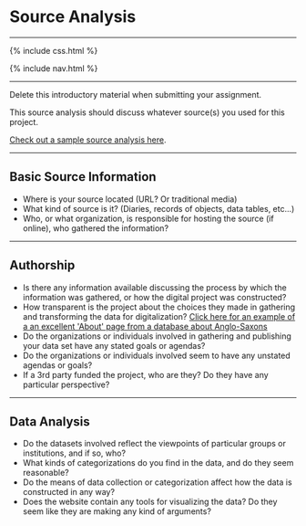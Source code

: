 # Source Analysis

---

{% include css.html %}

{% include nav.html %}

---

Delete this introductory material when submitting your assignment.

This source analysis should discuss whatever source(s) you used for this project.

[Check out a sample source analysis here](https://confederate-memorials-project.readthedocs.io/en/latest/transparency-report/).

---

## Basic Source Information

* Where is your source located (URL? Or traditional media)
* What kind of source is it? (Diaries, records of objects, data tables, etc...)
* Who, or what organization, is responsible for hosting the source (if online), who gathered the information?

---

## Authorship

* Is there any information available discussing the process by which the information was gathered, or how the digital project was constructed?
* How transparent is the project about the choices they made in gathering and transforming the data for digitalization? [Click here for an example of a an excellent 'About' page from a database about Anglo-Saxons](http://www.pase.ac.uk/about/index.html)
* Do the organizations or individuals involved in gathering and publishing your data set have any stated goals or agendas?
* Do the organizations or individuals involved seem to have any unstated agendas or goals?
* If a 3rd party funded the project, who are they? Do they have any particular perspective?

---

## Data Analysis

* Do the datasets involved reflect the viewpoints of particular groups or institutions, and if so, who?
* What kinds of categorizations do you find in the data, and do they seem reasonable?
* Do the means of data collection or categorization affect how the data is constructed in any way?
* Does the website contain any tools for visualizing the data? Do they seem like they are making any kind of arguments?
